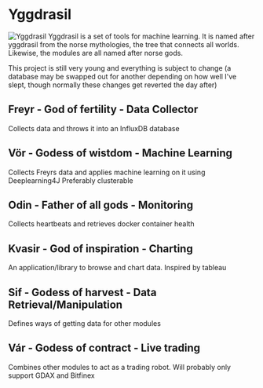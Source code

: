 # Yggdrasil 
![Yggdrasil](https://upload.wikimedia.org/wikipedia/commons/b/b3/Om_Yggdrasil_by_Frølich.jpg)
Yggdrasil is a set of tools for machine learning. It is named after yggdrasil from the norse mythologies, the tree that connects all worlds. Likewise, the modules are all named after norse gods.

This project is still very young and everything is subject to change (a database may be swapped out for another depending on how well I've slept, though normally these changes get reverted the day after)

## Freyr - God of fertility - Data Collector
Collects data and throws it into an InfluxDB database

## Vör - Godess of wistdom - Machine Learning
Collects Freyrs data and applies machine learning on it using Deeplearning4J
Preferably clusterable

## Odin - Father of all gods - Monitoring
Collects heartbeats and retrieves docker container health

## Kvasir - God of inspiration - Charting 
An application/library to browse and chart data. Inspired by tableau

## Sif - Godess of harvest - Data Retrieval/Manipulation
Defines ways of getting data for other modules

## Vár - Godess of contract - Live trading
Combines other modules to act as a trading robot. Will probably only support GDAX and Bitfinex